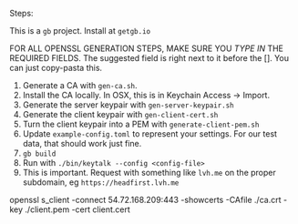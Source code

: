 Steps:

This is a `gb` project. Install at `getgb.io`

FOR ALL OPENSSL GENERATION STEPS, MAKE SURE YOU *TYPE IN* THE REQUIRED FIELDS. The suggested field is right next to it before the []. You can just copy-pasta this.

1. Generate a CA with `gen-ca.sh`.
2. Install the CA locally. In OSX, this is in Keychain Access -> Import.
3. Generate the server keypair with `gen-server-keypair.sh`
4. Generate the client keypair with `gen-client-cert.sh`
5. Turn the client keypair into a PEM with `generate-client-pem.sh`
6. Update `example-config.toml` to represent your settings. For our test data, that should work just fine.
7. `gb build`
8. Run with `./bin/keytalk --config <config-file>`
9. This is important. Request with something like `lvh.me` on the proper subdomain, eg `https://headfirst.lvh.me`


openssl s_client -connect 54.72.168.209:443 -showcerts -CAfile ./ca.crt -key ./client.pem -cert client.cert
